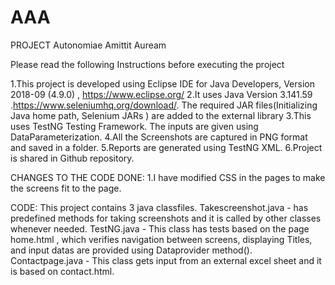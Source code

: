# AAA
PROJECT Autonomiae Amittit Auream

Please read the following Instructions before executing the project

1.This project is developed using Eclipse IDE for Java Developers, Version 2018-09 (4.9.0) , https://www.eclipse.org/
2.It uses Java Version 3.141.59 .https://www.seleniumhq.org/download/. The required JAR files(Initializing Java home path, Selenium JARs ) are added to the external library 
3.This uses TestNG Testing Framework. The inputs are given using DataParameterization.
4.All the Screenshots are captured in PNG format and saved in a folder.
5.Reports are generated using TestNG XML.
6.Project is shared in Github repository.


CHANGES TO THE CODE DONE:
1.I have modified CSS in the pages to make the screens fit to the page.

CODE:
This project contains 3 java classfiles.
Takescreenshot.java - has predefined methods for taking screenshots and it is called by other classes whenever needed.
TestNG.java - This class has tests based on the page home.html , which verifies navigation between screens, displaying Titles, and input datas are 
provided using Dataprovider method().
Contactpage.java - This class gets input from an external excel sheet and it is based on contact.html.
